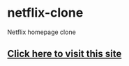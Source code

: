 # netflix-clone
Netflix homepage clone

<h2> <a href="https://sakib-75.github.io/netflix"> Click here to visit this site </a> </h2>
